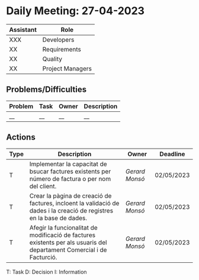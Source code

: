 # Daily Meeting: 27-04-2023

| Assistant | Role             |  
|-----------|------------------|
| XXX       | Developers       |   
| XX        | Requirements     |  
| XX        | Quality          |
| XX        | Project Managers |

## Problems/Difficulties

| Problem | Task | Owner | Description |
|---------|------|-------|-------------|
| __      | __   | __    | __          |

## Actions

| Type | Description                                                | Owner          | Deadline   |
|------|------------------------------------------------------------|----------------|------------|
| T    | Implementar la capacitat de bsucar factures existents per número de factura o per nom del client. | _Gerard Monsó_ | 02/05/2023 |
| T    | Crear la pàgina de creació de factures, incloent la validació de dades i la creació de registres en la base de dades. | _Gerard Monsó_ | 02/05/2023 |
| T    | Afegir la funcionalitat de modificació de factures existents per als usuaris del departament Comercial i de Facturció. | _Gerard Monsó_ | 02/05/2023 |


T: Task
D: Decision
I: Information
